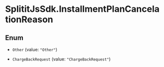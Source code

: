 # SplititJsSdk.InstallmentPlanCancelationReason

## Enum


* `Other` (value: `"Other"`)

* `ChargeBackRequest` (value: `"ChargeBackRequest"`)


